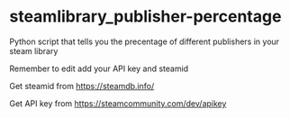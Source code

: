 # steamlibrary_publisher-percentage
Python script that tells you the precentage of different publishers in your steam library

Remember to edit add your API key and steamid

Get steamid from https://steamdb.info/

Get API key from https://steamcommunity.com/dev/apikey
